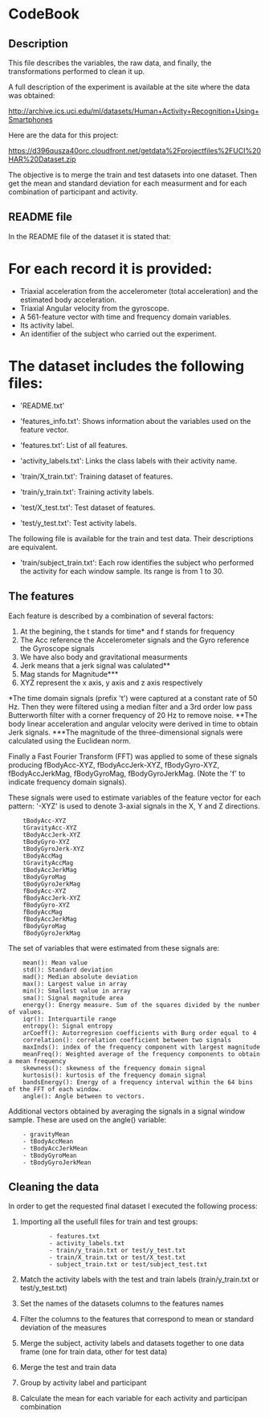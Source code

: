 CodeBook
================

Description
-----------

This file describes the variables, the raw data, and finally, the transformations performed to clean it up.

A full description of the experiment is available at the site where the data was obtained:

<http://archive.ics.uci.edu/ml/datasets/Human+Activity+Recognition+Using+Smartphones>

Here are the data for this project:

<https://d396qusza40orc.cloudfront.net/getdata%2Fprojectfiles%2FUCI%20HAR%20Dataset.zip>

The objective is to merge the train and test datasets into one dataset. Then get the mean and standard deviation for each measurment and for each combination of participant and activity.

README file
-----------

In the README file of the dataset it is stated that:

For each record it is provided:
===============================

-   Triaxial acceleration from the accelerometer (total acceleration) and the estimated body acceleration.
-   Triaxial Angular velocity from the gyroscope.
-   A 561-feature vector with time and frequency domain variables.
-   Its activity label.
-   An identifier of the subject who carried out the experiment.

The dataset includes the following files:
=========================================

-   'README.txt'

-   'features\_info.txt': Shows information about the variables used on the feature vector.

-   'features.txt': List of all features.

-   'activity\_labels.txt': Links the class labels with their activity name.

-   'train/X\_train.txt': Training dataset of features.

-   'train/y\_train.txt': Training activity labels.

-   'test/X\_test.txt': Test dataset of features.

-   'test/y\_test.txt': Test activity labels.

The following file is available for the train and test data. Their descriptions are equivalent.

-   'train/subject\_train.txt': Each row identifies the subject who performed the activity for each window sample. Its range is from 1 to 30.

The features
------------

Each feature is described by a combination of several factors:

1.  At the begining, the t stands for time\* and f stands for frequency
2.  The Acc reference the Accelerometer signals and the Gyro reference the Gyroscope signals
3.  We have also body and gravitational measurments
4.  Jerk means that a jerk signal was calulated\*\*
5.  Mag stands for Magnitude\*\*\*
6.  XYZ represent the x axis, y axis and z axis respectively

*The time domain signals (prefix 't') were captured at a constant rate of 50 Hz. Then they were filtered using a median filter and a 3rd order low pass Butterworth filter with a corner frequency of 20 Hz to remove noise. **The body linear acceleration and angular velocity were derived in time to obtain Jerk signals. ***The magnitude of the three-dimensional signals were calculated using the Euclidean norm.

Finally a Fast Fourier Transform (FFT) was applied to some of these signals producing fBodyAcc-XYZ, fBodyAccJerk-XYZ, fBodyGyro-XYZ, fBodyAccJerkMag, fBodyGyroMag, fBodyGyroJerkMag. (Note the 'f' to indicate frequency domain signals).

These signals were used to estimate variables of the feature vector for each pattern:
'-XYZ' is used to denote 3-axial signals in the X, Y and Z directions.

        tBodyAcc-XYZ
        tGravityAcc-XYZ
        tBodyAccJerk-XYZ
        tBodyGyro-XYZ
        tBodyGyroJerk-XYZ
        tBodyAccMag
        tGravityAccMag
        tBodyAccJerkMag
        tBodyGyroMag
        tBodyGyroJerkMag
        fBodyAcc-XYZ
        fBodyAccJerk-XYZ
        fBodyGyro-XYZ
        fBodyAccMag
        fBodyAccJerkMag
        fBodyGyroMag
        fBodyGyroJerkMag

The set of variables that were estimated from these signals are:

        mean(): Mean value
        std(): Standard deviation
        mad(): Median absolute deviation 
        max(): Largest value in array
        min(): Smallest value in array
        sma(): Signal magnitude area
        energy(): Energy measure. Sum of the squares divided by the number of values. 
        iqr(): Interquartile range 
        entropy(): Signal entropy
        arCoeff(): Autorregresion coefficients with Burg order equal to 4
        correlation(): correlation coefficient between two signals
        maxInds(): index of the frequency component with largest magnitude
        meanFreq(): Weighted average of the frequency components to obtain a mean frequency
        skewness(): skewness of the frequency domain signal 
        kurtosis(): kurtosis of the frequency domain signal 
        bandsEnergy(): Energy of a frequency interval within the 64 bins of the FFT of each window.
        angle(): Angle between to vectors.

Additional vectors obtained by averaging the signals in a signal window sample. These are used on the angle() variable:

        - gravityMean
        - tBodyAccMean
        - tBodyAccJerkMean
        - tBodyGyroMean
        - tBodyGyroJerkMean

Cleaning the data
-----------------

In order to get the requested final dataset I executed the following process:

1.  Importing all the usefull files for train and test groups:

                - features.txt
                - activity_labels.txt
                - train/y_train.txt or test/y_test.txt
                - train/X_train.txt or test/X_test.txt
                - subject_train.txt or test/subject_test.txt

2.  Match the activity labels with the test and train labels (train/y\_train.txt or test/y\_test.txt)
3.  Set the names of the datasets columns to the features names
4.  Filter the columns to the features that correspond to mean or standard deviation of the measures
5.  Merge the subject, activity labels and datasets together to one data frame (one for train data, other for test data)
6.  Merge the test and train data
7.  Group by activity label and participant
8.  Calculate the mean for each variable for each activity and participan combination
